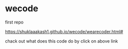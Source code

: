 # wecode
first repo

https://shuklaaakash1.github.io/wecode/wearecoder.html#

chack out what does this code do by click on above link
